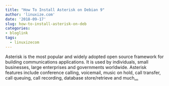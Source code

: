 ```yaml
---
title: "How To Install Asterisk on Debian 9"
author: 'linuxize.com'
date: '2018-09-17'
slug: how-to-install-asterisk-on-deb
categories:
- bloglink
tags:
  - linuxizecom
---
```


Asterisk is the most popular and widely adopted open source framework for building communications applications. It is used by individuals, small businesses, large enterprises and governments worldwide. Asterisk features include conference calling, voicemail, music on hold, call transfer, call queuing, call recording, database store/retrieve and much[... <i class="fas fa-external-link-alt"></i>](https://linuxize.com/post/how-to-install-asterisk-on-debian-9/)

